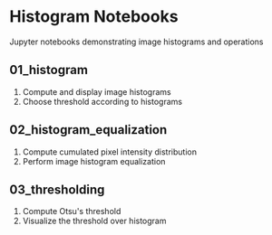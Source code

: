 
#  Histogram Notebooks

Jupyter notebooks demonstrating image histograms and operations

##  01_histogram

1. Compute and display image histograms
2. Choose threshold according to histograms

##  02_histogram_equalization

1. Compute cumulated pixel intensity distribution
2. Perform image histogram equalization

## 03_thresholding

1. Compute Otsu's threshold
2. Visualize the threshold over histogram